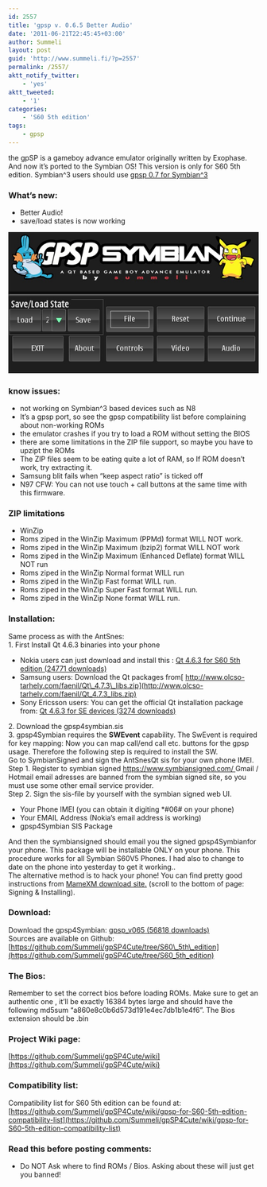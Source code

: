 ```yaml
---
id: 2557
title: 'gpsp v. 0.6.5 Better Audio'
date: '2011-06-21T22:45:45+03:00'
author: Summeli
layout: post
guid: 'http://www.summeli.fi/?p=2557'
permalink: /2557/
aktt_notify_twitter:
    - 'yes'
aktt_tweeted:
    - '1'
categories:
    - 'S60 5th edition'
tags:
    - gpsp
---
```


the gpSP is a gameboy advance emulator originally written by Exophase. And now it’s ported to the Symbian OS! This version is only for S60 5th edition. Symbian^3 users should use [gpsp 0.7 for Symbian^3 ](/2520)  

### What’s new:   

- Better Audio!
- save/load states is now working

![](/wp-content/uploads/2010/07/gpsp_051.jpg)
   
### know issues:   
- not working on Symbian^3 based devices such as N8
- It’s a gpsp port, so see the gpsp compatibility list before complaining about non-working ROMs
- the emulator crashes if you try to load a ROM without setting the BIOS
- there are some limitations in the ZIP file support, so maybe you have to upzipt the ROMs
- The ZIP files seem to be eating quite a lot of RAM, so If ROM doesn’t work, try extracting it.
- Samsung blit fails when “keep aspect ratio” is ticked off
- N97 CFW: You can not use touch + call buttons at the same time with this firmware.

### ZIP limitations    

- WinZip
- Roms ziped in the WinZip Maximum (PPMd) format WILL NOT work.
- Roms ziped in the WinZip Maximum (bzip2) format WILL NOT work
- Roms ziped in the WinZip Maximum (Enhanced Deflate) format WILL NOT run
- Roms ziped in the WinZip Normal format WILL run
- Roms ziped in the WinZip Fast format WILL run.
- Roms ziped in the WinZip Super Fast format WILL run.
- Roms ziped in the WinZip None format WILL run.

  
### Installation:   
Same process as with the AntSnes:  
1\. First Install Qt 4.6.3 binaries into your phone

- Nokia users can just download and install this : [ Qt 4.6.3 for S60 5th edition (24771 downloads) ](http://summeli.com/download/11294/ "Version 1")
- Samsung users: Download the Qt packages from[ http://www.olcso-tarhely.com/faenil/Qt\_4.7.3\_libs.zip](http://www.olcso-tarhely.com/faenil/Qt_4.7.3_libs.zip)
- Sony Ericsson users: You can get the official Qt installation package from: [ Qt 4.6.3 for SE devices (3274 downloads) ](http://summeli.com/download/11296/)

2\. Download the gpsp4symbian.sis  
3\. gpsp4Symbian requires the **SWEvent** capability. The SwEvent is required for key mapping: Now you can map call/end call etc. buttons for the gpsp usage. Therefore the following step is required to install the SW.  
Go to SymbianSigned and sign the AntSnesQt sis for your own phone IMEI.  
Step 1. Register to symbian signed [https://www.symbiansigned.com/ ](https://www.symbiansigned.com/) Gmail / Hotmail email adresses are banned from the symbian signed site, so you must use some other email service provider.  
Step 2. Sign the sis-file by yourself with the symbian signed web UI.

- Your Phone IMEI (you can obtain it digiting \*#06# on your phone)
- Your EMAIL Address (Nokia’s email address is working)
- gpsp4Symbian SIS Package

And then the symbiansigned should email you the signed gpsp4Symbianfor your phone. This package will be installable ONLY on your phone. This procedure works for all Symbian S60V5 Phones. I had also to change to date on the phone into yesterday to get it working..  
The alternative method is to hack your phone! You can find pretty good instructions from [MameXM download site.](https://sites.google.com/site/mamexm/Home/download-1-03) (scroll to the bottom of page: Signing &amp; Installing).  

### Download:   
Download the gpsp4Symbian: [ gpsp\_v065 (56818 downloads) ](/wp-content/uploads/downloads/2011/07/gpsp_065.sis)   
Sources are available on Github:[https://github.com/Summeli/gpSP4Cute/tree/S60\_5th\_edition](https://github.com/Summeli/gpSP4Cute/tree/S60_5th_edition)  

### The Bios:   
Remember to set the correct bios before loading ROMs. Make sure to get an authentic one , it’ll be exactly 16384 bytes large and should have the following md5sum “a860e8c0b6d573d191e4ec7db1b1e4f6”. The Bios extension should be .bin  
### Project Wiki page:    
[https://github.com/Summeli/gpSP4Cute/wiki](https://github.com/Summeli/gpSP4Cute/wiki) 

### Compatibility list:     
Compatibility list for S60 5th edition can be found at:  
[https://github.com/Summeli/gpSP4Cute/wiki/gpsp-for-S60-5th-edition-compatibility-list](https://github.com/Summeli/gpSP4Cute/wiki/gpsp-for-S60-5th-edition-compatibility-list)

### Read this before posting comments:   
- Do NOT Ask where to find ROMs / Bios. Asking about these will just get you banned!